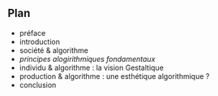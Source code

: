 ## Plan

- préface
- introduction
- société & algorithme
- *principes alogirithmiques fondamentaux*
- individu & algorithme : la vision Gestaltique
- production & algorithme : une esthétique algorithmique ?
- conclusion
